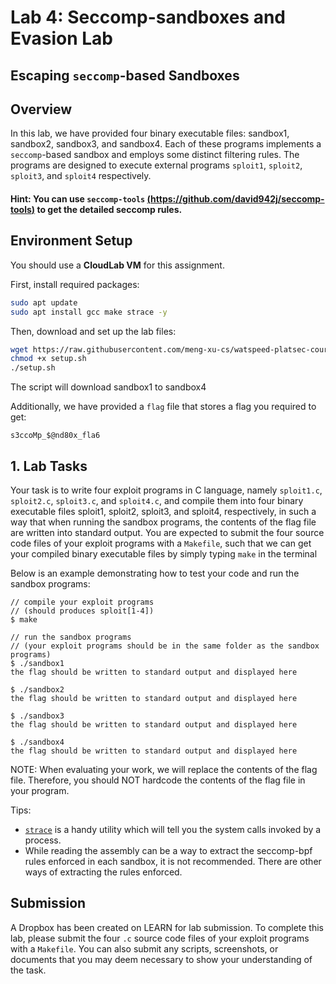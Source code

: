 # Lab 4: Seccomp-sandboxes and Evasion Lab 
## Escaping `seccomp`-based Sandboxes

## Overview

In this lab, we have provided four binary executable files: sandbox1, sandbox2, sandbox3, and sandbox4. Each of these programs implements a `seccomp`-based sandbox and employs some distinct filtering rules. The programs are designed to execute external programs `sploit1`, `sploit2`, `sploit3`, and `sploit4` respectively.

#### Hint: You can use `seccomp-tools` [(https://github.com/david942j/seccomp-tools)](https://github.com/david942j/seccomp-tools) to get the detailed seccomp rules.

## Environment Setup

You should use a **CloudLab VM** for this assignment.

First, install required packages:

```bash
sudo apt update
sudo apt install gcc make strace -y
```

Then, download and set up the lab files:

```bash
wget https://raw.githubusercontent.com/meng-xu-cs/watspeed-platsec-course/main/lab4/files/setup.sh
chmod +x setup.sh
./setup.sh
```

The script will download sandbox1 to sandbox4

Additionally, we have provided a `flag` file that stores a flag you required to get:

```
s3ccoMp_$@nd80x_fla6
```

## 1. Lab Tasks

Your task is to write four exploit programs in C language, namely `sploit1.c`, `sploit2.c`, `sploit3.c`, and `sploit4.c`, and compile them into four binary executable files sploit1, sploit2, sploit3, and sploit4, respectively, in such a way that when running the sandbox programs, the contents of the flag file are written into standard output. You are expected to submit the four source code files of your exploit programs with a `Makefile`, such that we can get your compiled binary executable files by simply typing `make` in the terminal

Below is an example demonstrating how to test your code and run the sandbox programs:

```
// compile your exploit programs
// (should produces sploit[1-4])
$ make

// run the sandbox programs
// (your exploit programs should be in the same folder as the sandbox programs)
$ ./sandbox1
the flag should be written to standard output and displayed here

$ ./sandbox2
the flag should be written to standard output and displayed here

$ ./sandbox3
the flag should be written to standard output and displayed here

$ ./sandbox4
the flag should be written to standard output and displayed here
```

NOTE: When evaluating your work, we will replace the contents of the flag file. Therefore, you should NOT hardcode the contents of the flag file in your program.

Tips: 
   - [`strace`](https://man7.org/linux/man-pages/man1/strace.1.html) is a handy utility which will tell you the system calls invoked by a process.
   - While reading the assembly can be a way to extract the seccomp-bpf rules enforced in each sandbox, it is not recommended. There are other ways of extracting the rules enforced.


## Submission

A Dropbox has been created on LEARN for lab submission.
To complete this lab,
please submit the four `.c` source code files of your exploit programs with a `Makefile`.
You can also submit any scripts, screenshots, or documents
that you may deem necessary to show your understanding of the task.
